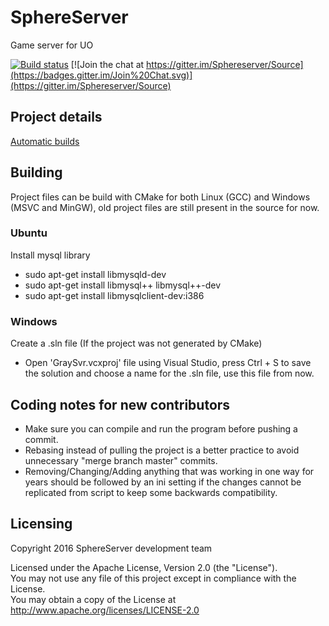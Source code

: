 # SphereServer
Game server for UO

[![Build status](https://ci.appveyor.com/api/projects/status/bd1j1659bwgmm4oe?svg=true)](https://ci.appveyor.com/project/coruja747/source)
[![Join the chat at https://gitter.im/Sphereserver/Source](https://badges.gitter.im/Join%20Chat.svg)](https://gitter.im/Sphereserver/Source)

## Project details
[Automatic builds](http://nightly.prerelease.sphere.torfo.org/)

## Building
Project files can be build with CMake for both Linux (GCC) and Windows (MSVC and MinGW), old project files are still present in the source for now.

### Ubuntu
Install mysql library
* sudo apt-get install libmysqld-dev
* sudo apt-get install libmysql++ libmysql++-dev
* sudo apt-get install libmysqlclient-dev:i386

### Windows
Create a .sln file (If the project was not generated by CMake)
* Open 'GraySvr.vcxproj' file using Visual Studio, press Ctrl + S to save the solution and choose a name for the .sln file, use this file from now.


## Coding notes for new contributors
* Make sure you can compile and run the program before pushing a commit.
* Rebasing instead of pulling the project is a better practice to avoid unnecessary "merge branch master" commits.
* Removing/Changing/Adding anything that was working in one way for years should be followed by an ini setting if the changes cannot be replicated from script to keep some backwards compatibility.

## Licensing
Copyright 2016 SphereServer development team

Licensed under the Apache License, Version 2.0 (the "License").<br>
You may not use any file of this project except in compliance with the License.<br>
You may obtain a copy of the License at http://www.apache.org/licenses/LICENSE-2.0
